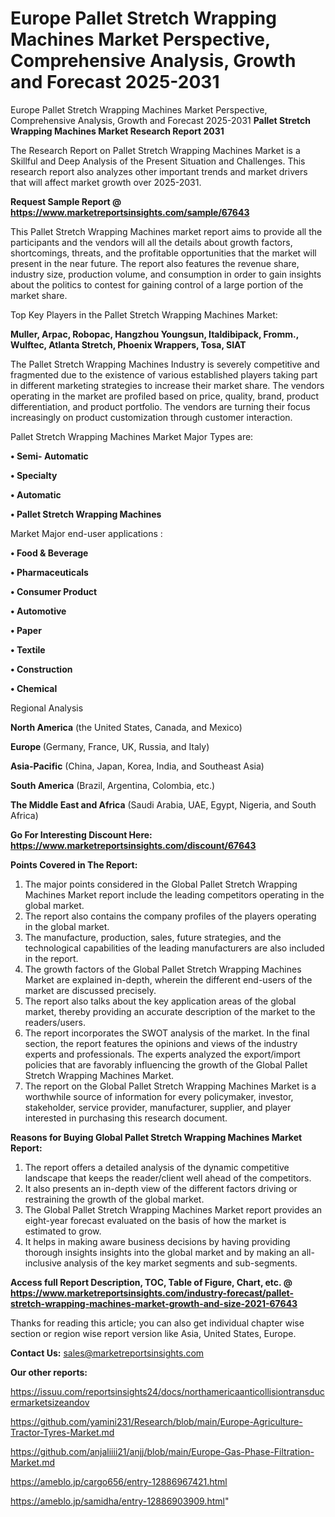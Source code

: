 # Europe Pallet Stretch Wrapping Machines Market Perspective, Comprehensive Analysis, Growth and Forecast 2025-2031
Europe Pallet Stretch Wrapping Machines Market Perspective, Comprehensive Analysis, Growth and Forecast 2025-2031
<strong>Pallet Stretch Wrapping Machines Market Research Report 2031</strong>

The Research Report on Pallet Stretch Wrapping Machines Market is a Skillful and Deep Analysis of the Present Situation and Challenges. This research report also analyzes other important trends and market drivers that will affect market growth over 2025-2031.

<strong>Request Sample Report @ <a href=https://www.marketreportsinsights.com/sample/67643>https://www.marketreportsinsights.com/sample/67643</a></strong>

This Pallet Stretch Wrapping Machines market report aims to provide all the participants and the vendors will all the details about growth factors, shortcomings, threats, and the profitable opportunities that the market will present in the near future. The report also features the revenue share, industry size, production volume, and consumption in order to gain insights about the politics to contest for gaining control of a large portion of the market share.

Top Key Players in the Pallet Stretch Wrapping Machines Market:

<strong>Muller, Arpac, Robopac, Hangzhou Youngsun, Italdibipack, Fromm., Wulftec, Atlanta Stretch, Phoenix Wrappers, Tosa, SIAT</strong>

The Pallet Stretch Wrapping Machines Industry is severely competitive and fragmented due to the existence of various established players taking part in different marketing strategies to increase their market share. The vendors operating in the market are profiled based on price, quality, brand, product differentiation, and product portfolio. The vendors are turning their focus increasingly on product customization through customer interaction.

Pallet Stretch Wrapping Machines Market Major Types are:

<strong>• Semi- Automatic

• Specialty

• Automatic

• Pallet Stretch Wrapping Machines</strong>

Market Major end-user applications :

<strong>• Food & Beverage

• Pharmaceuticals

• Consumer Product

• Automotive

• Paper

• Textile

• Construction

• Chemical</strong>

Regional Analysis

</u><strong><b>North America</b></strong> (the United States, Canada, and Mexico)

<strong><b>Europe </b></strong>(Germany, France, UK, Russia, and Italy)

<strong><b>Asia-Pacific</b></strong> (China, Japan, Korea, India, and Southeast Asia)

<strong><b>South America</b></strong> (Brazil, Argentina, Colombia, etc.)

<strong><b>The Middle East and Africa</b></strong> (Saudi Arabia, UAE, Egypt, Nigeria, and South Africa)

<strong>Go For Interesting Discount Here: <a href=https://www.marketreportsinsights.com/discount/67643>https://www.marketreportsinsights.com/discount/67643</a></strong>

<strong>Points Covered in The Report:</strong>
<ol>
  <li>The major points considered in the Global Pallet Stretch Wrapping Machines Market report include the leading competitors operating in the global market.</li>
  <li>The report also contains the company profiles of the players operating in the global market.</li>
  <li>The manufacture, production, sales, future strategies, and the technological capabilities of the leading manufacturers are also included in the report.</li>
  <li>The growth factors of the Global Pallet Stretch Wrapping Machines Market are explained in-depth, wherein the different end-users of the market are discussed precisely.</li>
  <li>The report also talks about the key application areas of the global market, thereby providing an accurate description of the market to the readers/users.</li>
  <li>The report incorporates the SWOT analysis of the market. In the final section, the report features the opinions and views of the industry experts and professionals. The experts analyzed the export/import policies that are favorably influencing the growth of the Global Pallet Stretch Wrapping Machines Market.</li>
  <li>The report on the Global Pallet Stretch Wrapping Machines Market is a worthwhile source of information for every policymaker, investor, stakeholder, service provider, manufacturer, supplier, and player interested in purchasing this research document.</li>
</ol>
<strong>Reasons for Buying Global Pallet Stretch Wrapping Machines Market Report:</strong>

<ol>
  <li>The report offers a detailed analysis of the dynamic competitive landscape that keeps the reader/client well ahead of the competitors.</li>
  <li>It also presents an in-depth view of the different factors driving or restraining the growth of the global market.</li>
  <li>The Global Pallet Stretch Wrapping Machines Market report provides an eight-year forecast evaluated on the basis of how the market is estimated to grow.</li>
  <li>It helps in making aware business decisions by having providing thorough insights insights into the global market and by making an all-inclusive analysis of the key market segments and sub-segments.</li>
</ol>
<strong>Access full Report Description, TOC, Table of Figure, Chart, etc. @ <a href=https://www.marketreportsinsights.com/industry-forecast/pallet-stretch-wrapping-machines-market-growth-and-size-2021-67643>https://www.marketreportsinsights.com/industry-forecast/pallet-stretch-wrapping-machines-market-growth-and-size-2021-67643</a></strong>


Thanks for reading this article; you can also get individual chapter wise section or region wise report version like Asia, United States, Europe.

<strong>Contact Us:</strong>
sales@marketreportsinsights.com

<strong>Our other reports:</strong>

<a href=https://issuu.com/reportsinsights24/docs/northamericaanticollisiontransducermarketsizeandov>https://issuu.com/reportsinsights24/docs/northamericaanticollisiontransducermarketsizeandov</a>

<a href=https://github.com/yamini231/Research/blob/main/Europe-Agriculture-Tractor-Tyres-Market.md>https://github.com/yamini231/Research/blob/main/Europe-Agriculture-Tractor-Tyres-Market.md</a>

<a href=https://github.com/anjaliiii21/anjj/blob/main/Europe-Gas-Phase-Filtration-Market.md>https://github.com/anjaliiii21/anjj/blob/main/Europe-Gas-Phase-Filtration-Market.md</a>

<a href=https://ameblo.jp/cargo656/entry-12886967421.html>https://ameblo.jp/cargo656/entry-12886967421.html</a>

<a href=https://ameblo.jp/samidha/entry-12886903909.html>https://ameblo.jp/samidha/entry-12886903909.html</a>"
